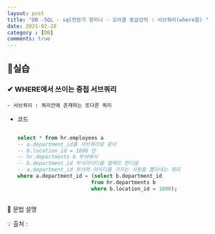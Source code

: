 ```yaml
---
layout: post
title: "DB -SQL - sql전문가 정미나 - 오라클 중급강의 : 서브쿼리(where절) "
date: 2021-02-28
category : [DB]
comments: true
---
```


## 🔷실습

### ✔ WHERE에서 쓰이는 중첩 서브쿼리

    - 서브쿼리 : 쿼리안에 존재하는 또다른 쿼리

- 코드
    ```sql

    select * from hr.employees a
    -- a.department_id를 서브쿼리로 준다
    -- b.location_id = 1800 인 
    -- hr.departments b 부서에서
    -- b.department_id 부서아이디를 셀렉트 한다음
    -- a.department_id 부서의 아이디를 가지는 사원을 뽑아내는 쿼리
    where a.department_id = (select b.department_id
                            from hr.departments b
                            where b.location_id = 1800);
        
    ```
🎈 문법 설명

💡 출처 : 